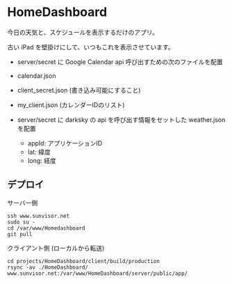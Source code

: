 # HomeDashboard

今日の天気と、スケジュールを表示するだけのアプリ。

古い iPad を壁掛けにして、いつもこれを表示させています。

- server/secret に Google Calendar api 呼び出すための次のファイルを配置

- calendar.json
- client_secret.json (書き込み可能にすること)
- my_client.json (カレンダーIDのリスト)

- server/secret に darksky の api を呼び出す情報をセットした weather.json を配置
    - appId: アプリケーションID
    - lat: 緯度
    - long: 経度
    

## デプロイ

サーバー側

```
ssh www.sunvisor.net
sudo su -
cd /var/www/Homedashboard
git pull
```

クライアント側 (ローカルから転送)


```
cd projects/HomeDashboard/client/build/production
rsync -av ./HomeDashboard/ www.sunvisor.net:/var/www/HomeDashboard/server/public/app/
```